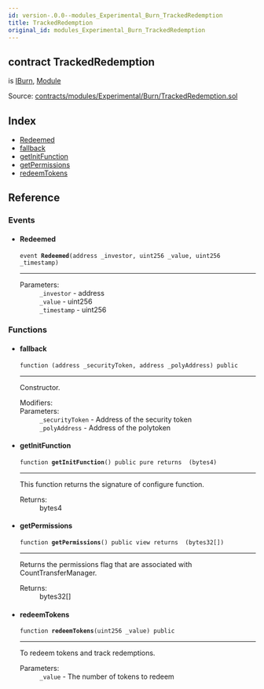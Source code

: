 ```yaml
---
id: version-.0.0--modules_Experimental_Burn_TrackedRedemption
title: TrackedRedemption
original_id: modules_Experimental_Burn_TrackedRedemption
---
```


<div class="contract-doc"><div class="contract"><h2 class="contract-header"><span class="contract-kind">contract</span> TrackedRedemption</h2><p class="base-contracts"><span>is</span> <a href="modules_Burn_IBurn.html">IBurn</a><span>, </span><a href="modules_Module.html">Module</a></p><div class="source">Source: <a href="https://github.com/PolymathNetwork/polymath-core/blob/v2.1.0/contracts/modules/Experimental/Burn/TrackedRedemption.sol" target="_blank">contracts/modules/Experimental/Burn/TrackedRedemption.sol</a></div></div><div class="index"><h2>Index</h2><ul><li><a href="modules_Experimental_Burn_TrackedRedemption.html#Redeemed">Redeemed</a></li><li><a href="modules_Experimental_Burn_TrackedRedemption.html#">fallback</a></li><li><a href="modules_Experimental_Burn_TrackedRedemption.html#getInitFunction">getInitFunction</a></li><li><a href="modules_Experimental_Burn_TrackedRedemption.html#getPermissions">getPermissions</a></li><li><a href="modules_Experimental_Burn_TrackedRedemption.html#redeemTokens">redeemTokens</a></li></ul></div><div class="reference"><h2>Reference</h2><div class="events"><h3>Events</h3><ul><li><div class="item event"><span id="Redeemed" class="anchor-marker"></span><h4 class="name">Redeemed</h4><div class="body"><code class="signature">event <strong>Redeemed</strong><span>(address _investor, uint256 _value, uint256 _timestamp) </span></code><hr/><dl><dt><span class="label-parameters">Parameters:</span></dt><dd><div><code>_investor</code> - address</div><div><code>_value</code> - uint256</div><div><code>_timestamp</code> - uint256</div></dd></dl></div></div></li></ul></div><div class="functions"><h3>Functions</h3><ul><li><div class="item function"><span id="fallback" class="anchor-marker"></span><h4 class="name">fallback</h4><div class="body"><code class="signature">function <strong></strong><span>(address _securityToken, address _polyAddress) </span><span>public </span></code><hr/><div class="description"><p>Constructor.</p></div><dl><dt><span class="label-modifiers">Modifiers:</span></dt><dd></dd><dt><span class="label-parameters">Parameters:</span></dt><dd><div><code>_securityToken</code> - Address of the security token</div><div><code>_polyAddress</code> - Address of the polytoken</div></dd></dl></div></div></li><li><div class="item function"><span id="getInitFunction" class="anchor-marker"></span><h4 class="name">getInitFunction</h4><div class="body"><code class="signature">function <strong>getInitFunction</strong><span>() </span><span>public </span><span>pure </span><span>returns  (bytes4) </span></code><hr/><div class="description"><p>This function returns the signature of configure function.</p></div><dl><dt><span class="label-return">Returns:</span></dt><dd>bytes4</dd></dl></div></div></li><li><div class="item function"><span id="getPermissions" class="anchor-marker"></span><h4 class="name">getPermissions</h4><div class="body"><code class="signature">function <strong>getPermissions</strong><span>() </span><span>public </span><span>view </span><span>returns  (bytes32[]) </span></code><hr/><div class="description"><p>Returns the permissions flag that are associated with CountTransferManager.</p></div><dl><dt><span class="label-return">Returns:</span></dt><dd>bytes32[]</dd></dl></div></div></li><li><div class="item function"><span id="redeemTokens" class="anchor-marker"></span><h4 class="name">redeemTokens</h4><div class="body"><code class="signature">function <strong>redeemTokens</strong><span>(uint256 _value) </span><span>public </span></code><hr/><div class="description"><p>To redeem tokens and track redemptions.</p></div><dl><dt><span class="label-parameters">Parameters:</span></dt><dd><div><code>_value</code> - The number of tokens to redeem</div></dd></dl></div></div></li></ul></div></div></div>
